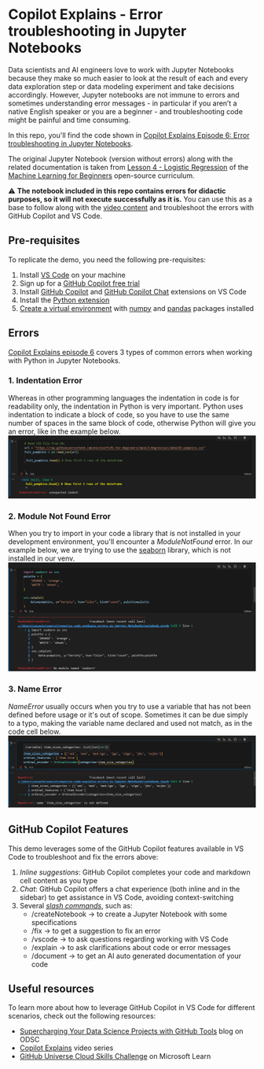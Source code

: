 # Copilot Explains - Error troubleshooting in Jupyter Notebooks

Data scientists and AI engineers love to work with Jupyter Notebooks because they make so much easier to look at the result of each and every data exploration step or data modeling experiment and take decisions accordingly.
However, Jupyter notebooks are not immune to errors and sometimes understanding error messages - in particular if you aren’t a native English speaker or you are a beginner - and troubleshooting code might be painful and time consuming. 

In this repo, you'll find the code shown in [Copilot Explains Episode 6: Error troubleshooting in Jupyter Notebooks]().

The original Jupyter Notebook (version without errors) along with the related documentation is taken from [Lesson 4 - Logistic Regression](https://github.com/microsoft/ML-For-Beginners/tree/main/2-Regression/4-Logistic/?WT.mc_id=academic-111460-cacaste) of the [Machine Learning for Beginners](https://github.com/microsoft/ML-For-Beginners//?WT.mc_id=academic-111460-cacaste) open-source curriculum.

⚠️ **The notebook included in this repo contains errors for didactic purposes, so it will not execute successfully as it is.** You can use this as a base to follow along with the [video content]() and troubleshoot the errors with GitHub Copilot and VS Code. 

## Pre-requisites
To replicate the demo, you need the following pre-requisites:
1. Install [VS Code](https://code.visualstudio.com/) on your machine
2. Sign up for a [GitHub Copilot free trial](https://github.com/github-copilot/signup/?WT.mc_id=academic-111460-cacaste) 
3. Install [GitHub Copilot](https://marketplace.visualstudio.com/items?itemName=GitHub.copilot&WT.mc_id=academic-111460-cacaste) and [GitHub Copilot Chat](https://marketplace.visualstudio.com/items?itemName=GitHub.copilot-chat&WT.mc_id=academic-111460-cacaste) extensions on VS Code
4. Install the [Python extension](https://marketplace.visualstudio.com/items?itemName=ms-python.python&WT.mc_id=academic-111460-cacaste) 
5. [Create a virtual environment](https://code.visualstudio.com/docs/python/environments#_using-the-create-environment-command) with [numpy](https://pypi.org/project/numpy/) and [pandas](https://pypi.org/project/pandas/) packages installed

## Errors
[Copilot Explains episode 6]() covers 3 types of common errors when working with Python in Jupyter Notebooks.

### 1. Indentation Error
Whereas in other programming languages the indentation in code is for readability only, the indentation in Python is very important. Python uses indentation to indicate a block of code, so you have to use the same number of spaces in the same block of code, otherwise Python will give you an error, like in the example below.
![Indentation Error Example](./images/IndentationError.png)

### 2. Module Not Found Error
When you try to import in your code a library that is not installed in your development environment, you'll encounter a _ModuleNotFound_ error. In our example below, we are trying to use the [seaborn](https://seaborn.pydata.org/) library, which is not installed in our venv.
![Module Not Found Error Example](./images/ModuleNotFound.png)

### 3. Name Error
_NameError_ usually occurs when you try to use a variable that has not been defined before usage or it's out of scope. Sometimes it can be due simply to a typo, making the variable name declared and used not match, as in the code cell below.
![Name Error Example](./images/NameError.png)

## GitHub Copilot Features
This demo leverages some of the GitHub Copilot features available in VS Code to troubleshoot and fix the errors above:

1. *Inline suggestions*: GitHub Copilot completes your code and markdown cell content as you type
2. *Chat*: GitHub Copilot offers a chat experience (both inline and in the sidebar) to get assistance in VS Code, avoiding context-switching
3. Several [*slash commands*](https://code.visualstudio.com/docs/editor/github-copilot#_slash-commands), such as:
   - /createNotebook -> to create a Jupyter Notebook with some specifications
   - /fix -> to get a suggestion to fix an error
   - /vscode -> to ask questions regarding working with VS Code
   - /explain -> to ask clarifications about code or error messages
   - /document -> to get an AI auto generated documentation of your code

## Useful resources
To learn more about how to leverage GitHub Copilot in VS Code for different scenarios, check out the following resources:
- [Supercharging Your Data Science Projects with GitHub Tools](https://opendatascience.com/supercharging-your-data-science-projects-with-github-tools/?WT.mc_id=academic-111460-cacaste) blog on ODSC
- [Copilot Explains](https://www.youtube.com/watch?v=2cf02fD96bM&list=PLj6YeMhvp2S79zZvNkatCxVAvALHDwsn3/?WT.mc_id=academic-111460-cacaste) video series
- [GitHub Universe Cloud Skills Challenge](https://learn.microsoft.com/en-gb/training/challenges?id=ef5f9f41-0818-4895-9217-79d19827a322&WT.mc_id=academic-111460-cacaste) on Microsoft Learn



